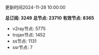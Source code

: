 更新时间2024-11-28 10:00:00

**总订阅: 3249**
**总节点: 23710**
**有效节点: 8365**
- v2ray节点: 5775
- trojan节点: 1452
- ss节点: 1131
- ssr节点: 7

